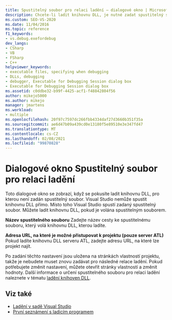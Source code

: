 ```yaml
---
title: Spustitelný soubor pro relaci ladění – dialogové okno | Microsoft Docs
description: Chcete-li ladit knihovnu DLL, je nutné zadat spustitelný soubor pro volání knihovny DLL. Přečtěte si o dialogovém okně, které se zobrazí, když není zadán žádný spustitelný soubor.
ms.custom: SEO-VS-2020
ms.date: 11/04/2016
ms.topic: reference
f1_keywords:
- vs.debug.exefordebug
dev_langs:
- CSharp
- VB
- FSharp
- C++
helpviewer_keywords:
- executable files, specifying when debugging
- DLLs, debugging
- debugger, Executable for Debugging Session dialog box
- Executable for Debugging Session dialog box
ms.assetid: c0ddbe32-b99f-4425-acf1-f48842804f56
author: mikejo5000
ms.author: mikejo
manager: jmartens
ms.workload:
- multiple
ms.openlocfilehash: 20f97c7597dc266fbb4334daf27d3660b351f35a
ms.sourcegitcommit: ae6d47b09a439cd0e13180f5e89510e3e347fd47
ms.translationtype: MT
ms.contentlocale: cs-CZ
ms.lasthandoff: 02/08/2021
ms.locfileid: "99870828"
---
```

# <a name="executable-for-debugging-session-dialog-box"></a>Dialogové okno Spustitelný soubor pro relaci ladění

Toto dialogové okno se zobrazí, když se pokusíte ladit knihovnu DLL, pro kterou není zadán spustitelný soubor. Visual Studio nemůže spustit knihovnu DLL přímo. Místo toho Visual Studio spustí zadaný spustitelný soubor. Můžete ladit knihovnu DLL, pokud je volána spustitelným souborem.

 **Název spustitelného souboru** Zadejte název cesty ke spustitelnému souboru, který volá knihovnu DLL, kterou ladíte.

 **Adresa URL, na které je možné přistupovat k projektu (pouze server ATL)** Pokud ladíte knihovnu DLL serveru ATL, zadejte adresu URL, na které lze projekt najít.

 Po zadání těchto nastavení jsou uložena na stránkách vlastností projektu, takže je nebudete muset znovu zadávat pro následné relace ladění. Pokud potřebujete změnit nastavení, můžete otevřít stránky vlastností a změnit hodnoty. Další informace o určení spustitelného souboru pro relaci ladění naleznete v tématu [ladění knihoven DLL](../debugger/how-to-debug-from-a-dll-project.md).

## <a name="see-also"></a>Viz také

- [Ladění v sadě Visual Studio](../debugger/index.yml)
- [První seznámení s ladicím programem](../debugger/debugger-feature-tour.md)